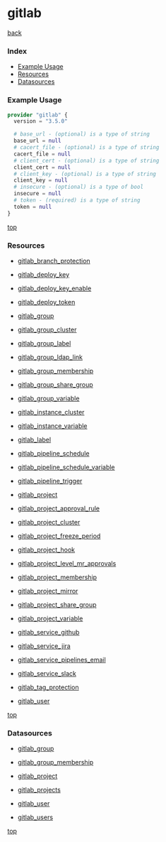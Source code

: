 # gitlab

[back](../)

### Index

- [Example Usage](#example-usage)
- [Resources](#resources)
- [Datasources](#datasources)

### Example Usage

```terraform
provider "gitlab" {
  version = "3.5.0"

  # base_url - (optional) is a type of string
  base_url = null
  # cacert_file - (optional) is a type of string
  cacert_file = null
  # client_cert - (optional) is a type of string
  client_cert = null
  # client_key - (optional) is a type of string
  client_key = null
  # insecure - (optional) is a type of bool
  insecure = null
  # token - (required) is a type of string
  token = null
}
```

[top](#index)

### Resources


- [gitlab_branch_protection](./r/gitlab_branch_protection.md)

- [gitlab_deploy_key](./r/gitlab_deploy_key.md)

- [gitlab_deploy_key_enable](./r/gitlab_deploy_key_enable.md)

- [gitlab_deploy_token](./r/gitlab_deploy_token.md)

- [gitlab_group](./r/gitlab_group.md)

- [gitlab_group_cluster](./r/gitlab_group_cluster.md)

- [gitlab_group_label](./r/gitlab_group_label.md)

- [gitlab_group_ldap_link](./r/gitlab_group_ldap_link.md)

- [gitlab_group_membership](./r/gitlab_group_membership.md)

- [gitlab_group_share_group](./r/gitlab_group_share_group.md)

- [gitlab_group_variable](./r/gitlab_group_variable.md)

- [gitlab_instance_cluster](./r/gitlab_instance_cluster.md)

- [gitlab_instance_variable](./r/gitlab_instance_variable.md)

- [gitlab_label](./r/gitlab_label.md)

- [gitlab_pipeline_schedule](./r/gitlab_pipeline_schedule.md)

- [gitlab_pipeline_schedule_variable](./r/gitlab_pipeline_schedule_variable.md)

- [gitlab_pipeline_trigger](./r/gitlab_pipeline_trigger.md)

- [gitlab_project](./r/gitlab_project.md)

- [gitlab_project_approval_rule](./r/gitlab_project_approval_rule.md)

- [gitlab_project_cluster](./r/gitlab_project_cluster.md)

- [gitlab_project_freeze_period](./r/gitlab_project_freeze_period.md)

- [gitlab_project_hook](./r/gitlab_project_hook.md)

- [gitlab_project_level_mr_approvals](./r/gitlab_project_level_mr_approvals.md)

- [gitlab_project_membership](./r/gitlab_project_membership.md)

- [gitlab_project_mirror](./r/gitlab_project_mirror.md)

- [gitlab_project_share_group](./r/gitlab_project_share_group.md)

- [gitlab_project_variable](./r/gitlab_project_variable.md)

- [gitlab_service_github](./r/gitlab_service_github.md)

- [gitlab_service_jira](./r/gitlab_service_jira.md)

- [gitlab_service_pipelines_email](./r/gitlab_service_pipelines_email.md)

- [gitlab_service_slack](./r/gitlab_service_slack.md)

- [gitlab_tag_protection](./r/gitlab_tag_protection.md)

- [gitlab_user](./r/gitlab_user.md)


[top](#index)

### Datasources


- [gitlab_group](./d/gitlab_group.md)

- [gitlab_group_membership](./d/gitlab_group_membership.md)

- [gitlab_project](./d/gitlab_project.md)

- [gitlab_projects](./d/gitlab_projects.md)

- [gitlab_user](./d/gitlab_user.md)

- [gitlab_users](./d/gitlab_users.md)


[top](#index)